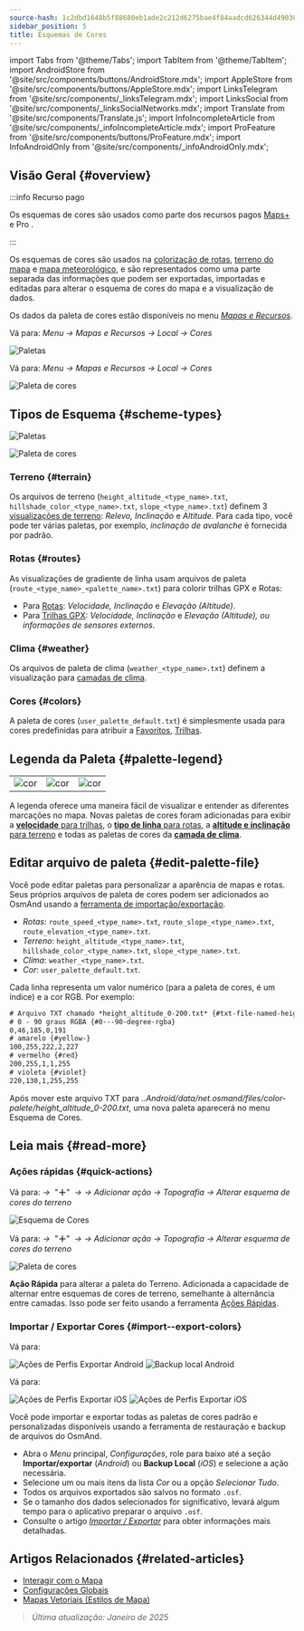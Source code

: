 ```yaml
---
source-hash: 1c2dbd1648b5f88680eb1ade2c212d6275bae4f84aadcd626344d490380768e5
sidebar_position: 5
title: Esquemas de Cores
---
```

import Tabs from '@theme/Tabs';
import TabItem from '@theme/TabItem';
import AndroidStore from '@site/src/components/buttons/AndroidStore.mdx';
import AppleStore from '@site/src/components/buttons/AppleStore.mdx';
import LinksTelegram from '@site/src/components/_linksTelegram.mdx';
import LinksSocial from '@site/src/components/_linksSocialNetworks.mdx';
import Translate from '@site/src/components/Translate.js';
import InfoIncompleteArticle from '@site/src/components/_infoIncompleteArticle.mdx';
import ProFeature from '@site/src/components/buttons/ProFeature.mdx';
import InfoAndroidOnly from '@site/src/components/_infoAndroidOnly.mdx';



## Visão Geral {#overview}

:::info Recurso pago

Os esquemas de cores são usados como parte dos recursos pagos [Maps+](../purchases/index.md) e Pro <ProFeature />.

:::

Os esquemas de cores são usados na [colorização de rotas](#routes), [terreno do mapa](#terrain) e [mapa meteorológico](#weather), e são representados como uma parte separada das informações que podem ser exportadas, importadas e editadas para alterar o esquema de cores do mapa e a visualização de dados.

Os dados da paleta de cores estão disponíveis no menu [*Mapas e Recursos*](../personal/maps-resources.md#local).

<Tabs groupId="operating-systems" queryString="current-os">

<TabItem value="android" label="Android">

Vá para: *Menu → Mapas e Recursos → Local → Cores*

![Paletas](@site/static/img/personal/color-schemes/colors.png)

</TabItem>

<TabItem value="ios" label="iOS">

Vá para: *Menu → Mapas e Recursos → Local → Cores*

![Paleta de cores](@site/static/img/personal/color-schemes/color_palette_ios.png)

</TabItem>

</Tabs>


## Tipos de Esquema {#scheme-types}

<Tabs groupId="operating-systems" queryString="current-os">

<TabItem value="android" label="Android">

![Paletas](@site/static/img/personal/color-schemes/palette.png)

</TabItem>

<TabItem value="ios" label="iOS">

![Paleta de cores](@site/static/img/personal/color-schemes/color_altitude.png)

</TabItem>

</Tabs>


### Terreno {#terrain}

Os arquivos de terreno (`height_altitude_<type_name>.txt`, `hillshade_color_<type_name>.txt`, `slope_<type_name>.txt`) definem 3 [visualizações de terreno](../plugins/topography.md#hillshade-slope-and-altitude-layers): *Relevo, Inclinação* e *Altitude*. Para cada tipo, você pode ter várias paletas, por exemplo, *inclinação de avalanche* é fornecida por padrão.

### Rotas {#routes}

As visualizações de gradiente de linha usam arquivos de paleta (`route_<type_name>_<palette_name>.txt`) para colorir trilhas GPX e Rotas:

- Para [Rotas](../navigation/guidance/map-during-navigation.md#color): *Velocidade, Inclinação* e *Elevação (Altitude)*.
- Para [Trilhas GPX](../map/tracks/appearance#track-colors-in-gpx-files): *Velocidade, Inclinação* e *Elevação (Altitude), ou informações de sensores externos*.

### Clima {#weather}

Os arquivos de paleta de clima (`weather_<type_name>.txt`) definem a visualização para [camadas de clima](../plugins/weather.md#weather-layers).

### Cores {#colors}

A paleta de cores (`user_palette_default.txt`) é simplesmente usada para cores predefinidas para atribuir a [Favoritos](./favorites.md), [Trilhas](./tracks/).


## Legenda da Paleta {#palette-legend}

<table class="image">
    <tr>
        <td><img src={require('@site/static/img/personal/color-schemes/legend.png').default} alt="cor"/></td>
        <td><img src={require('@site/static/img/personal/color-schemes/legend_1.png').default} alt="cor"/></td>
        <td><img src={require('@site/static/img/personal/color-schemes/legend_2.png').default} alt="cor"/></td>
    </tr>
</table>


A legenda oferece uma maneira fácil de visualizar e entender as diferentes marcações no mapa. Novas paletas de cores foram adicionadas para exibir a [**velocidade** para trilhas](../map/tracks/appearance#track-colors-in-gpx-files), o [**tipo de linha** para rotas](../navigation/guidance/map-during-navigation.md#color), a [**altitude e inclinação** para terreno](../plugins/topography.md#default-color-scheme) e todas as paletas de cores da [**camada de clima**](../plugins/weather.md#weather-layers).


## Editar arquivo de paleta {#edit-palette-file}

Você pode editar paletas para personalizar a aparência de mapas e rotas. Seus próprios arquivos de paleta de cores podem ser adicionados ao OsmAnd usando a [ferramenta de importação/exportação](./import-export.md).

- *Rotas*: `route_speed_<type_name>.txt`, `route_slope_<type_name>.txt`, `route_elevation_<type_name>.txt`.
- *Terreno*: `height_altitude_<type_name>.txt`, `hillshade_color_<type_name>.txt`, `slope_<type_name>.txt`.
- *Clima*: `weather_<type_name>.txt`.
- *Cor*: `user_palette_default.txt`.

Cada linha representa um valor numérico (para a paleta de cores, é um índice) e a cor RGB. Por exemplo:

```xml
# Arquivo TXT chamado *height_altitude_0-200.txt* {#txt-file-named-heightaltitude0-200txt}
# 0 - 90 graus RGBA {#0---90-degree-rgba}
0,46,185,0,191
# amarelo {#yellow-}
100,255,222,2,227
# vermelho {#red}
200,255,1,1,255
# violeta {#violet}
220,130,1,255,255

```

Após mover este arquivo TXT para *..Android/data/net.osmand/files/color-palete/height_altitude_0-200.txt*, uma nova paleta aparecerá no menu Esquema de Cores.


## Leia mais {#read-more}

### Ações rápidas {#quick-actions}

<Tabs groupId="operating-systems" queryString="current-os">

<TabItem value="android" label="Android">

Vá para: *<Translate ios="true" ids="shared_string_menu,layer_map_appearance,shared_string_buttons,custom_buttons"/> →*&nbsp;  "**＋**"  &nbsp;*→ <Translate ios="true" ids="add_button"/>*  *→ Adicionar ação → Topografia → Alterar esquema de cores do terreno*

![Esquema de Cores](@site/static/img/widgets/color_scheme.png)

</TabItem>

<TabItem value="ios" label="iOS">

Vá para: *<Translate ios="true" ids="shared_string_menu,layer_map_appearance,shared_string_buttons,custom_buttons"/> →*&nbsp;  "**＋**"  &nbsp;*→ <Translate ios="true" ids="add_button"/>*  *→ Adicionar ação → Topografia → Alterar esquema de cores do terreno*

![Paleta de cores](@site/static/img/personal/color-schemes/color_scheme_qa_ios.png)

</TabItem>

</Tabs>

**Ação Rápida** para alterar a paleta do Terreno. Adicionada a capacidade de alternar entre esquemas de cores de terreno, semelhante à alternância entre camadas. Isso pode ser feito usando a ferramenta [Ações Rápidas](../widgets/quick-action.md#configure-map).

### Importar / Exportar Cores {#import--export-colors}

<Tabs groupId="operating-systems" queryString="current-os">

<TabItem value="android" label="Android">

Vá para: *<Translate android="true" ids="shared_string_menu,shared_string_settings,import_export,export_to_file"/>*

![Ações de Perfis Exportar Android](@site/static/img/personal/profiles/profile_actions_export_1_andr.png) ![Backup local Android](@site/static/img/personal/profiles/profile_actions_export_3_andr.png)

</TabItem>

<TabItem value="ios" label="iOS">

Vá para: *<Translate ios="true" ids="shared_string_menu,shared_string_settings,local_backup,backup_into_file"/>*

![Ações de Perfis Exportar iOS](@site/static/img/personal/profiles/profile_actions_export_1_ios.png) ![Ações de Perfis Exportar iOS](@site/static/img/personal/profiles/profile_actions_export_3_ios.png)

</TabItem>

</Tabs>

Você pode importar e exportar todas as paletas de cores padrão e personalizadas disponíveis usando a ferramenta de restauração e backup de arquivos do OsmAnd.

- Abra o *Menu* principal, *Configurações*, role para baixo até a seção **Importar/exportar** (*Android*) ou **Backup Local** (*iOS*) e selecione a ação necessária.
- Selecione um ou mais itens da lista *Cor* ou a opção *Selecionar Tudo*.
- Todos os arquivos exportados são salvos no formato `.osf`.
- Se o tamanho dos dados selecionados for significativo, levará algum tempo para o aplicativo preparar o arquivo `.osf`.
- Consulte o artigo [*Importar / Exportar*](../personal/import-export.md) para obter informações mais detalhadas.


## Artigos Relacionados {#related-articles}

- [Interagir com o Mapa](../../user/map/interact-with-map.md)
- [Configurações Globais](../../user/personal/global-settings.md)
- [Mapas Vetoriais (Estilos de Mapa)](../../user/map/vector-maps.md)

> *Última atualização: Janeiro de 2025*